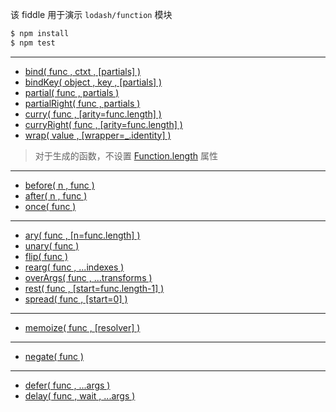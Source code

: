 该 fiddle 用于演示 `lodash/function` 模块

```sh
$ npm install
$ npm test
```

---

- [bind( func , ctxt , [partials] )](https://lodash.com/docs#bind)
- [bindKey( object , key , [partials] )](https://lodash.com/docs#bindKey)
- [partial( func , partials )](https://lodash.com/docs#partial)
- [partialRight( func , partials )](https://lodash.com/docs#partialRight)
- [curry( func , [arity=func.length] )](https://lodash.com/docs#curry)
- [curryRight( func , [arity=func.length] )](https://lodash.com/docs#curryRight)
- [wrap( value , [wrapper=_.identity] )](https://lodash.com/docs#wrap)

> 对于生成的函数，不设置 [Function.length](http://mzl.la/1qKB7Kq) 属性

---

- [before( n , func )](https://lodash.com/docs#before)
- [after( n , func )](https://lodash.com/docs#after)
- [once( func )](https://lodash.com/docs#once)

---

- [ary( func , [n=func.length] )](https://lodash.com/docs#ary)
- [unary( func )](https://lodash.com/docs#unary)
- [flip( func )](https://lodash.com/docs#flip)
- [rearg( func , ...indexes )](https://lodash.com/docs#rearg)
- [overArgs( func , ...transforms )](https://lodash.com/docs#overArgs)
- [rest( func , [start=func.length-1] )](https://lodash.com/docs#rest)
- [spread( func , [start=0] )](https://lodash.com/docs#spread)

---

- [memoize( func , [resolver] )](https://lodash.com/docs#memoize)

---

- [negate( func )](https://lodash.com/docs#negate)

---

- [defer( func , ...args )](https://lodash.com/docs#defer)
- [delay( func , wait , ...args )](https://lodash.com/docs#delay)
